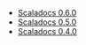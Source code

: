 * [Scaladocs 0.6.0](https://humgenprojects.lumc.nl/sasc/scaladocs/v0.6.0#nl.lumc.sasc.biopet.package)
* [Scaladocs 0.5.0](https://humgenprojects.lumc.nl/sasc/scaladocs/v0.5.0#nl.lumc.sasc.biopet.package)
* [Scaladocs 0.4.0](https://humgenprojects.lumc.nl/sasc/scaladocs/v0.4.0#nl.lumc.sasc.biopet.package)
